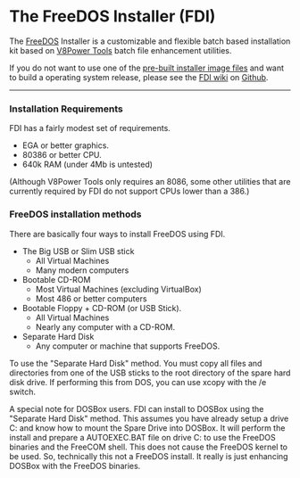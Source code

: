 # The FreeDOS Installer (FDI)

The [FreeDOS](http://freedos.org) Installer is a customizable and flexible
batch based installation kit based on [V8Power Tools](http://up.lod.bz/V8Power)
batch file enhancement utilities.

If you do not want to use one of the
[pre-built installer image files](http://up.lod.bz/FDI)
and want to build a operating system release, please see
the [FDI wiki](https://github.com/shidel/FDI/wiki)
on [Github](https://github.com).

* * *
### Installation Requirements

FDI has a fairly modest set of requirements.

* EGA or better graphics.
* 80386 or better CPU.
* 640k RAM (under 4Mb is untested)

(Although V8Power Tools only requires an 8086, some other utilities that are
currently required by FDI do not support CPUs lower than a 386.)

### FreeDOS installation methods

There are basically four ways to install FreeDOS using FDI.

* The Big USB or Slim USB stick
  * All Virtual Machines
  * Many modern computers
* Bootable CD-ROM
  * Most Virtual Machines (excluding VirtualBox)
  * Most 486 or better computers
* Bootable Floppy + CD-ROM (or USB Stick).
  * All Virtual Machines
  * Nearly any computer with a CD-ROM.
* Separate Hard Disk
  * Any computer or machine that supports FreeDOS.

To use the "Separate Hard Disk" method. You must copy all files and directories
from one of the USB sticks to the root directory of the spare hard disk drive.
If performing this from DOS, you can use xcopy with the /e switch.

A special note for DOSBox users. FDI can install to DOSBox using the "Separate
Hard Disk" method. This assumes you have already setup a drive C: and know
how to mount the Spare Drive into DOSBox. It will perform the install and
prepare a AUTOEXEC.BAT file on drive C: to use the FreeDOS binaries and the
FreeCOM shell. This does not cause the FreeDOS kernel to be used. So,
technically this not a FreeDOS install. It really is just enhancing DOSBox with
the FreeDOS binaries.
